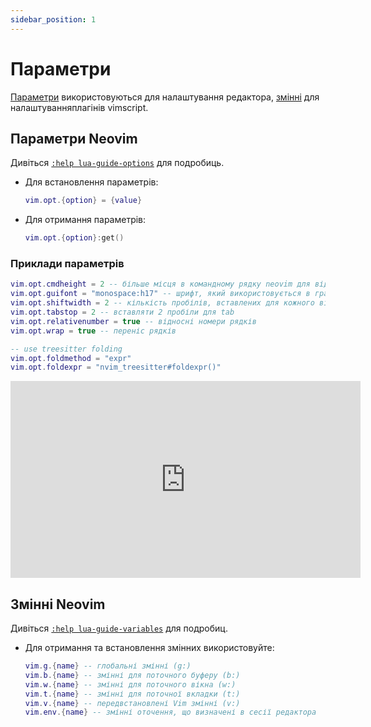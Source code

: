```yaml
---
sidebar_position: 1
---
```


# Параметри

[Параметри](#neovim-options) використовуються для налаштування редактора,
[змінні](#neovim-variables) для налаштуванняплагінів vimscript.

## Параметри Neovim

Дивіться [`:help lua-guide-options`](https://neovim.io/doc/user/lua-guide.html#lua-guide-options) для подробиць.

- Для встановлення параметрів:

  ```lua
  vim.opt.{option} = {value}
  ```

- Для отримання параметрів:

  ```lua
  vim.opt.{option}:get()
  ```

### Приклади параметрів

```lua
vim.opt.cmdheight = 2 -- більше місця в командному рядку neovim для відображення повідомлень
vim.opt.guifont = "monospace:h17" -- шрифт, який використовується в графічних застосунках neovim
vim.opt.shiftwidth = 2 -- кількість пробілів, вставлених для кожного відступу
vim.opt.tabstop = 2 -- вставляти 2 пробіли для tab
vim.opt.relativenumber = true -- відносні номери рядків
vim.opt.wrap = true -- переніс рядків

-- use treesitter folding
vim.opt.foldmethod = "expr"
vim.opt.foldexpr = "nvim_treesitter#foldexpr()"
```

<iframe width="560" height="315" src="https://www.youtube.com/embed/8O6o3p7CN7Q" title="Відео-програвач YouTube" frameborder="0" allow="accelerometer; autoplay; clipboard-write; encrypted-media; gyroscope; picture-in-picture" allowfullscreen="1"></iframe>

## Змінні Neovim

Дивіться [`:help lua-guide-variables`](https://neovim.io/doc/user/lua-guide.html#lua-guide-variables) для подробиц.

- Для отримання та встановлення змінних використовуйте:

  ```lua
  vim.g.{name} -- глобальні змінні (g:)
  vim.b.{name} -- змінні для поточного буферу (b:)
  vim.w.{name} -- змінні для поточного вікна (w:)
  vim.t.{name} -- змінні для поточної вкладки (t:)
  vim.v.{name} -- передвстановлені Vim змінні (v:)
  vim.env.{name} -- змінні оточення, що визначені в сесії редактора
  ```
